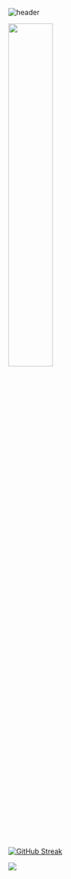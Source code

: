 
![header](https://capsule-render.vercel.app/api?type=waving&color=gradient&height=120&animation=fadeIn&section=footer&text=🎐🎐🎐&fontAlign=70)

 <a href="s">
  <img src="https://github-readme-stats.vercel.app/api?username=gaeun7&theme=holi&show_icons=true" width="42%" />
</a>


[![GitHub Streak](https://github-readme-streak-stats.herokuapp.com/?user=gaeun7&theme=tokyonight)](https://git.io/streak-stats)


<a href="s">
  <img src="https://github-readme-stats.vercel.app/api/top-langs/?username=gaeun7&exclude_repo=dkssud8150.github.io&layout=compact&theme=holi" />
</a>
